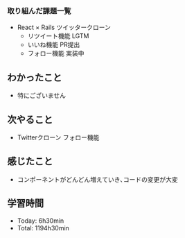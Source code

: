 ### 取り組んだ課題一覧
- React × Rails ツイッタークローン
  - リツイート機能 LGTM
  - いいね機能 PR提出
  - フォロー機能 実装中
## わかったこと
- 特にございません
## 次やること
- Twitterクローン フォロー機能
## 感じたこと
- コンポーネントがどんどん増えていき､コードの変更が大変
## 学習時間
- Today: 6h30min
- Total: 1194h30min